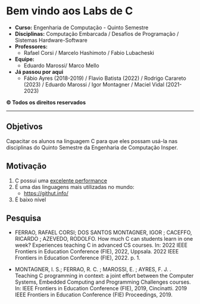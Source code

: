# Bem vindo aos Labs de C

- **Curso:** Engenharia de Computação - Quinto Semestre
- **Disciplinas:** Computação Embarcada / Desafios de Programação / Sistemas Hardware-Software
- **Professores:**
    - Rafael Corsi / Marcelo Hashimoto / Fabio Lubacheski
- **Equipe:**
    - Eduardo Marossi/ Marco Mello
- **Já passou por aqui**
    - Fábio Ayres (2018-2019) / Flavio Batista (2022) / Rodrigo Carareto (2023) / Eduardo Marossi / Igor Montagner / Maciel Vidal (2021-2023)

**© Todos os direitos reservados**

------------------

## Objetivos

Capacitar os alunos na linguagem C para que eles possam usá-la nas disciplinas
do Quinto Semestre da Engenharia de Computação Insper.

## Motivação

1. C possui uma [excelente performance](https://attractivechaos.github.io/plb/)
1. É uma das linguagens mais utilizadas no mundo:
    - https://githut.info/
1. É baixo nível

## Pesquisa

- FERRAO, RAFAEL CORSI; DOS SANTOS MONTAGNER, IGOR ; CACEFFO, RICARDO ; AZEVEDO, RODOLFO. How much C can students learn in one week? Experiences teaching C in advanced CS courses. In: 2022 IEEE Frontiers in Education Conference (FIE), 2022, Uppsala. 2022 IEEE Frontiers in Education Conference (FIE), 2022. p. 1.

- MONTAGNER, I. S.; FERRAO, R. C. ; MAROSSI, E. ; AYRES, F. J. . Teaching C programming in context: a joint effort between the Computer Systems, Embedded Computing and Programming Challenges courses. In: IEEE Frontiers in Education Conference (FIE), 2019, Cincinatti. 2019 IEEE Frontiers in Education Conference (FIE) Proceedings, 2019.
